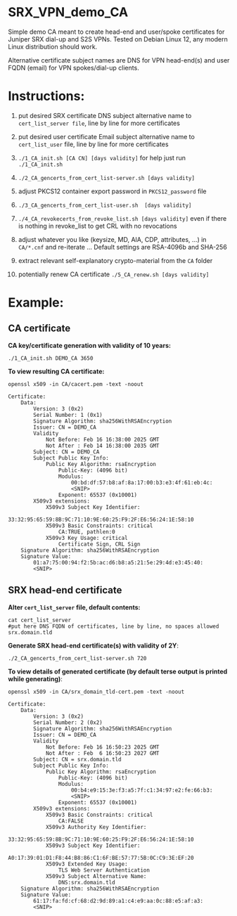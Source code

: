 # SRX_VPN_demo_CA
Simple demo CA meant to create head-end and user/spoke certificates for Juniper SRX dial-up and S2S VPNs. Tested on Debian Linux 12, any modern Linux distribution should work.

Alternative certificate subject names are DNS for VPN head-end(s) and user FQDN (email) for VPN spokes/dial-up clients.

# Instructions:

1.  put desired SRX certificate DNS subject alternative name to ```cert_list_server file```, line by line for more certificates

2.  put desired user certificate Email subject alternative name to ```cert_list_user``` file, line by line for more certificates

3. ```./1_CA_init.sh [CA CN] [days validity]```  for help just run ```./1_CA_init.sh```

4. ```./2_CA_gencerts_from_cert_list-server.sh [days validity]```

5.   adjust PKCS12 container export password in ```PKCS12_password``` file

6. ```./3_CA_gencerts_from_cert_list-user.sh  [days validity]```

7. ```./4_CA_revokecerts_from_revoke_list.sh [days validity]``` even if there is nothing in revoke_list to get CRL with no revocations

8.  adjust whatever you like (keysize, MD, AIA, CDP, attributes, ...) in ```CA/*.cnf``` and re-iterate ... Default settings are RSA-4096b and SHA-256

9.  extract relevant self-explanatory crypto-material from the ```CA``` folder 

10. potentially renew CA certificate ```./5_CA_renew.sh [days validity]```

# Example: 

## CA certificate
**CA key/certificate generation with validity of 10 years:**

```./1_CA_init.sh DEMO_CA 3650```

**To view resulting CA certificate:**

```openssl x509 -in CA/cacert.pem -text -noout```
```
Certificate:
    Data:
        Version: 3 (0x2)
        Serial Number: 1 (0x1)
        Signature Algorithm: sha256WithRSAEncryption
        Issuer: CN = DEMO_CA
        Validity
            Not Before: Feb 16 16:38:00 2025 GMT
            Not After : Feb 14 16:38:00 2035 GMT
        Subject: CN = DEMO_CA
        Subject Public Key Info:
            Public Key Algorithm: rsaEncryption
                Public-Key: (4096 bit)
                Modulus:
                    00:bd:df:57:b8:af:8a:17:00:b3:e3:4f:61:eb:4c:
                    <SNIP>
                Exponent: 65537 (0x10001)
        X509v3 extensions:
            X509v3 Subject Key Identifier: 
                33:32:95:65:59:8B:9C:71:10:9E:60:25:F9:2F:E6:56:24:1E:58:10
            X509v3 Basic Constraints: critical
                CA:TRUE, pathlen:0
            X509v3 Key Usage: critical
                Certificate Sign, CRL Sign
    Signature Algorithm: sha256WithRSAEncryption
    Signature Value:
        01:a7:75:00:94:f2:5b:ac:d6:b8:a5:21:5e:29:4d:e3:45:40:
        <SNIP>
```

## SRX head-end certificate
**Alter ```cert_list_server``` file, default contents:**
```
cat cert_list_server 
#put here DNS FQDN of certificates, line by line, no spaces allowed
srx.domain.tld
```
**Generate SRX head-end certificate(s) with validity of 2Y**:
```
./2_CA_gencerts_from_cert_list-server.sh 720
```
**To view details of generated certificate (by default terse output is printed while generating)**:
```
openssl x509 -in CA/srx_domain_tld-cert.pem -text -noout
```
```
Certificate:
    Data:
        Version: 3 (0x2)
        Serial Number: 2 (0x2)
        Signature Algorithm: sha256WithRSAEncryption
        Issuer: CN = DEMO_CA
        Validity
            Not Before: Feb 16 16:50:23 2025 GMT
            Not After : Feb  6 16:50:23 2027 GMT
        Subject: CN = srx.domain.tld
        Subject Public Key Info:
            Public Key Algorithm: rsaEncryption
                Public-Key: (4096 bit)
                Modulus:
                    00:b4:e9:15:3e:f3:a5:7f:c1:34:97:e2:fe:66:b3:
                    <SNIP>
                Exponent: 65537 (0x10001)
        X509v3 extensions:
            X509v3 Basic Constraints: critical
                CA:FALSE
            X509v3 Authority Key Identifier: 
                33:32:95:65:59:8B:9C:71:10:9E:60:25:F9:2F:E6:56:24:1E:58:10
            X509v3 Subject Key Identifier: 
                A0:17:39:01:D1:F8:44:B8:86:C1:6F:BE:57:77:5B:0C:C9:3E:EF:20
            X509v3 Extended Key Usage: 
                TLS Web Server Authentication
            X509v3 Subject Alternative Name: 
                DNS:srx.domain.tld
    Signature Algorithm: sha256WithRSAEncryption
    Signature Value:
        61:17:fa:fd:cf:68:d2:9d:89:a1:c4:e9:aa:0c:88:e5:af:a3:
        <SNIP>
```




